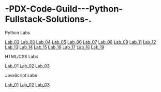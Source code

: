 # -PDX-Code-Guild---Python-Fullstack-Solutions-.

Python Labs

[Lab_02](Labs/Lab_02_Mad_Libs.py)
[Lab_03](Labs/Lab_03_Grading.py)
[Lab_04](Labs/Lab_04_Magic_8_Ball.py)
[Lab_05](Labs/Lab_05_Random_Emoticon_Generator.py)
[Lab_06](Labs/Lab_06_Password_Generator.py)
[Lab_07](Labs/Lab_07_Rock_Paper_Scissors.py)
[Lab_08](Labs/Lab_08_Guess_the_Number.py)
[Lab_09](Labs/Lab_09_ROT_Cipher.py)
[Lab_11](Labs/Lab_11_Make_Change.py)
[Lab_12](Labs/Lab_12_Blackjack_Advice.py)
[Lab_13](Labs/Lab_13_Unit_Converter.py)
[Lab_14](Labs/Lab_14_Number_to_Phrase.py)
[Lab_15](Labs/Lab_15_Count_Words.py)
[Lab_16](Labs/Lab_16_Compute_ARI.py)
[Lab_17](Labs/Lab_17_Quote_API.py)
[Lab_18](Labs/Lab_18_ATM.py)
[Lab_19](Labs/Lab_19_Rain_Data.py)

HTML/CSS Labs

[Lab_01](Labs/Lab_01_Bio)
[Lab_02](Labs/Lab_02_Blog)
[Lab_03](Labs/Lab_03_Company_Home)

JavaScript Labs

[Lab_01](Labs/Lab_01_Random_Password_Generator)
[Lab_02](Labs/Lab_02_Rock_Paper_Scissors)
[Lab_03](Labs/Lab_03_Unit_Converter)
